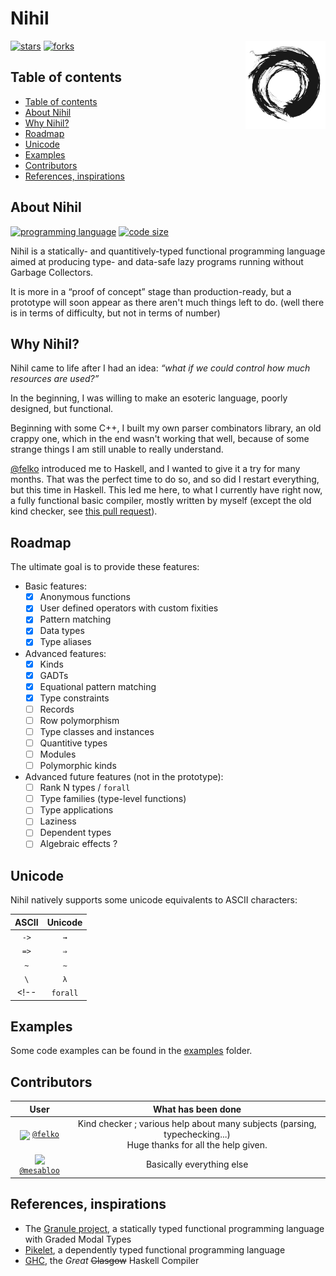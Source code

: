 # Nihil

<img src="./assets/icon.png" alt="Nihil icon" align=right width=128px />

[![stars](https://img.shields.io/github/stars/mesabloo/nihil?color=%23fdaa33&style=for-the-badge)](https://github.com/mesabloo/nihil/stargazers)    [![forks](https://img.shields.io/github/forks/mesabloo/nihil?color=%23654321&label=Forks&style=for-the-badge)](https://github.com/mesabloo/nihil/network/members)

## <a name='Tableofcontents'></a>Table of contents

<!-- Automatically generated table of contents -->
*  [Table of contents](#Tableofcontents)
*  [About Nihil](#Aboutnihil)
*  [Why Nihil?](#Whynihil)
*  [Roadmap](#Roadmap)
*  [Unicode](#Unicode)
*  [Examples](#Examples)
*  [Contributors](#Contributors)
*  [References, inspirations](#Referencesinspirations)

## <a name='Aboutnihil'></a>About Nihil

[![programming language](https://img.shields.io/github/languages/top/mesabloo/nihil?color=%20%235e5086&style=for-the-badge)](https://github.com/Mesabloo/nihil/search?l=haskell)    [![code size](https://img.shields.io/github/languages/code-size/mesabloo/nihil?color=%23123456&style=for-the-badge)](./)

Nihil is a statically- and quantitively-typed functional programming language aimed at producing type- and data-safe lazy programs running without Garbage Collectors.

It is more in a “proof of concept” stage than production-ready, but a prototype will soon appear as there aren't much things left to do.
(well there is in terms of difficulty, but not in terms of number)

## <a name='Whynihil'></a>Why Nihil?

Nihil came to life after I had an idea: *“what if we could control how much resources are used?”*

In the beginning, I was willing to make an esoteric language, poorly designed, but functional.

Beginning with some C++, I built my own parser combinators library, an old crappy one, which in the end wasn't working that well, because of some strange things I am still unable to really understand.

[@felko](https://github.com/felko) introduced me to Haskell, and I wanted to give it a try for many months. That was the perfect time to do so, and so did I restart everything, but this time in Haskell. This led me here, to what I currently have right now, a fully functional basic compiler, mostly written by myself (except the old kind checker, see [this pull request](https://github.com/Mesabloo/nihil/pull/1)).

## <a name='Roadmap'></a>Roadmap

The ultimate goal is to provide these features:
- Basic features:
  - [x] Anonymous functions
  - [x] User defined operators with custom fixities
  - [x] Pattern matching
  - [x] Data types
  - [x] Type aliases
- Advanced features:
  - [x] Kinds
  - [x] GADTs
  - [x] Equational pattern matching
  - [x] Type constraints
  - [ ] Records
  - [ ] Row polymorphism
  - [ ] Type classes and instances
  - [ ] Quantitive types
  - [ ] Modules
  - [ ] Polymorphic kinds
- Advanced future features (not in the prototype):
  - [ ] Rank N types / `forall`
  - [ ] Type families (type-level functions)
  - [ ] Type applications
  - [ ] Laziness
  - [ ] Dependent types
  - [ ] Algebraic effects ?

## <a name='Unicode'></a>Unicode

Nihil natively supports some unicode equivalents to ASCII characters:

| ASCII  | Unicode |
|:------:|:-------:|
| `->`   |   `→`   |
| `=>`   |   `⇒`   |
| `~`    |   `∼`   |
| `\`    |   `λ`   |
<!-- |`forall`|  `∀`    | -->

## <a name='Examples'></a>Examples

Some code examples can be found in the [examples](./examples) folder.

## <a name='Contributors'></a>Contributors

| User                               | What has been done                      |
|:------------------------------------------------:|:---------------------------------:|
| <img src="https://avatars.githubusercontent.com/felko" height=30px align=center> [`@felko`](https://github.com/felko) | Kind checker ; various help about many subjects (parsing, typechecking...)<br>Huge thanks for all the help given. |
| <img src="https://avatars.githubusercontent.com/mesabloo" height=30px align=center> [`@mesabloo`](https://github.com/mesabloo) | Basically everything else |

## <a name='Referencesinspirations'></a>References, inspirations

* The [Granule project](https://github.com/granule-project/granule), a statically typed functional programming language with Graded Modal Types
* [Pikelet](https://github.com/pikelet-lang/pikelet), a dependently typed functional programming language
* [GHC](https://github.com/ghc/ghc), the *Great* ~~Glasgow~~ Haskell Compiler
